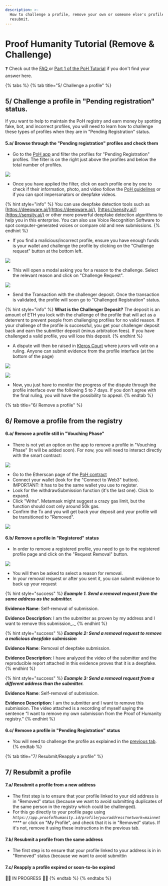 ```yaml
---
description: >-
  How to challenge a profile, remove your own or someone else's profile and
  resubmit.
---
```


# Proof Humanity Tutorial \(Remove & Challenge\)

❓ Check out the [FAQ ](https://kleros.gitbook.io/docs/products/proof-of-humanity/poh-faq)or [Part 1 of the PoH Tutorial](https://kleros.gitbook.io/docs/products/proof-of-humanity/proof-of-humanity-tutorial) if you don't find your answer here.

{% tabs %}
{% tab title="5/ Challenge a profile" %}
## 5/ Challenge a profile in "Pending registration" status.

If you want to help to maintain the PoH registry and earn money by spotting fake, bot, and incorrect profiles, you will need to learn how to challenge these types of profiles when they are in "Pending Registration" status.

#### 5.a/ Browse through the "Pending registration" profiles and check them

* Go to the [PoH app](https://app.proofofhumanity.id/) and filter the profiles for "Pending Registration" profiles. The filter is on the right just above the profiles and below the total number of profiles.

![](../../.gitbook/assets/image%20%2834%29.png)

* Once you have applied the filter, click on each profile one by one to check if their information, photo, and video follow the [PoH guidelines](https://ipfs.kleros.io/ipfs/Qmc7ag5XohnSAozvsKsLCUbvaFyasyLtyi3H7g3mmxznPU/proof-of-humanity-registry-policy.pdf) or if you can spot impersonators or deepfake videos.

{% hint style="info" %}
You can use deepfake detection tools such as [https://deepware.ai/](https://deepware.ai/), [https://sensity.ai/](https://sensity.ai/) or other more powerful deepfake detection algorithms to help you in this enterprise. You can also use Voice Recognition Software to spot computer-generated voices or compare old and new submissions.
{% endhint %}

* If you find a malicious/incorrect profile, ensure you have enough funds is your wallet and challenge the profile by clicking on the "Challenge request" button at the bottom left.

![](../../.gitbook/assets/image%20%2844%29.png)

* This will open a modal asking you for a reason to the challenge. Select the relevant reason and click on "Challenge Request".

![](../../.gitbook/assets/image%20%2826%29.png)

* Send the Transaction with the challenger deposit. Once the transaction is validated, the profile will soon go to "Challenged Registration" status.

{% hint style="info" %}
**What is the Challenger Deposit?** The deposit is an amount of ETH you lock with the challenge of the profile that will act as a deterrent to prevent people from challenging profiles for no valid reason. If your challenge of the profile is successful, you get your challenger deposit back and earn the submitter deposit \(minus arbitration fees\). If you have challenged a valid profile, you will lose this deposit.
{% endhint %}

* A dispute will then be raised in [Kleros Court](https://kleros.gitbook.io/docs/products/court) where jurors will vote on a ruling. Anyone can submit evidence from  the profile interface \(at the bottom of the page\)

![](../../.gitbook/assets/image%20%2818%29.png)

![](../../.gitbook/assets/image%20%2838%29.png)

* Now, you just have to monitor the progress of the dispute through the profile interface over the following 5 to 7 days. If you don't agree with the final ruling, you will have the possibility to appeal.
{% endtab %}

{% tab title="6/ Remove a profile" %}
## 6/ Remove a profile from the registry

#### 6.a/ Remove a profile still in "Vouching Phase"

* There is not yet an option on the app to remove a profile in "Vouching Phase" \(It will be added soon\).  For now, you will need to interact directly with the smart contract:

![](https://blog.kleros.io/content/images/2021/03/image-6.png)

* Go to the Etherscan page of the [PoH contract](https://etherscan.io/address/0xC5E9dDebb09Cd64DfaCab4011A0D5cEDaf7c9BDb#writeContract)
* Connect your wallet \(look for the "Connect to Web3" button\). IMPORTANT: It has to be the same wallet you use to register.
* Look for the withdrawSubmission function \(it's the last one\). Click to expand.
* Click "Write". Metamask might suggest a crazy gas limit, but the function should cost only around 50k gas.
* Confirm the Tx and you will get back your deposit and your profile will be transitioned to "Removed".

![](https://blog.kleros.io/content/images/2021/03/image-5.png)

#### 6.b/ Remove a profile in "Registered" status

* In order to remove a registered profile, you need to go to the registered profile page and click on the "Request Removal" button.

![](https://blog.kleros.io/content/images/2021/03/image-7.png)

* You will then be asked to select a reason for removal.
* In your removal request or after you sent it, you can submit evidence to back up your request

{% hint style="success" %}
_**Example 1. Send a removal request from the same address as the submitter.**_

**Evidence Name**: Self-removal of submission.

**Evidence Description**: I am the submitter as proven by my address and I want to remove this submission_**.**_
{% endhint %}

{% hint style="success" %}
_**Example 2: Send a removal request to remove a malicious deepfake submission**_

**Evidence Name**: Removal of deepfake submission.

**Evidence Description**: I have analyzed the video of the submitter and the reproducible report attached in this evidence proves that it is a deepfake.
{% endhint %}

{% hint style="success" %}
_**Example 3: Send a removal request from a different address than the submitter.**_

**Evidence Name**: Self-removal of submission.

**Evidence Description**: I am the submitter and I want to remove this submission. The video attached is a recording of myself saying the sentence “I want to remove my own submission from the Proof of Humanity registry.”
{% endhint %}

#### 6.c/ Remove a profile in "Pending Registration" status

* You will need to challenge the profile as explained in the [previous tab](https://kleros.gitbook.io/docs/products/proof-of-humanity/proof-humanity-tutorial-remove-and-challenge#5-challenge-a-profile-in-pending-registration-status).
{% endtab %}

{% tab title="7/ Resubmit/Reapply a profile" %}
## 7/ Resubmit a profile

#### 7.a/ Resubmit a profile from a new address

* The first step is to ensure that your profile linked to your old address is in "Removed" status \(because we want to avoid submitting duplicates of the same person in the registry which could be challenged\).
* For this go directly to your profile page using _`https://app.proofofhumanity.id/profile/youraddress?network=mainnet` ****_ or click on "My Profile", and check that it is in "Removed" status. If it's not, remove it using these instructions in the previous tab.

 

#### 7.b/ Resubmit a profile from the same address

* The first step is to ensure that your profile linked to your address is in in "Removed" status \(because we want to avoid submittin

#### 7.c/ Reapply a profile expired or soon-to-be expired

🚧👷 IN PROGRESS 👷🚧
{% endtab %}
{% endtabs %}

